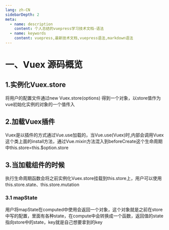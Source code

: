 ```yaml
---
lang: zh-CN
sidebarDepth: 2
meta:
  - name: description
    content: 个人总结的vuepress学习技术文档-语法
  - name: keywords
    content: vuepress,最新技术文档,vuepress语法,markdown语法
---
```


# 一、Vuex 源码概览
## 1.实例化Vuex.store
将用户的配置文件通过new Vuex.store(options) 得到一个对象，以store值作为vue初始化实例的对象的一个值传入
## 2.加载Vuex插件
Vuex是以插件的方式通过Vue.use加载的，当Vue.use(Vuex)时,内部会调用Vuex这个类上面的install方法，通过Vue.mixin方法混入到beforeCreate这个生命周期中this.store=this.$option.store
## 3.当加载组件的时候
执行生命周期函数会将之前实例化Vuex.store挂载到this.store上，用户可以使用this.store.state、this.store.mutation

### 3.1 mapState
用户将mapState在computed中使用会返回一个对象，这个对象就是之前在store中写的配置，里面有各种state，在compute中会转换成一个函数，返回值的state指向store中的state，key就是自己想要拿到的key